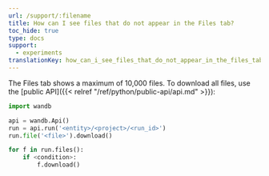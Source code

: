 ```yaml
---
url: /support/:filename
title: How can I see files that do not appear in the Files tab?
toc_hide: true
type: docs
support:
  - experiments
translationKey: how_can_i_see_files_that_do_not_appear_in_the_files_tab
---
```

The Files tab shows a maximum of 10,000 files. To download all files, use the [public API]({{< relref "/ref/python/public-api/api.md" >}}):

```python
import wandb

api = wandb.Api()
run = api.run('<entity>/<project>/<run_id>')
run.file('<file>').download()

for f in run.files():
    if <condition>:
        f.download()
```